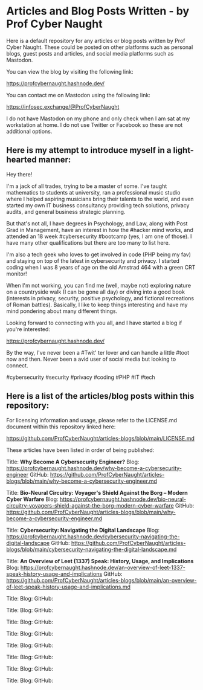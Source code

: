 # Articles and Blog Posts Written - by Prof Cyber Naught

Here is a default repository for any articles or blog posts written by Prof Cyber Naught. These could be posted on other platforms such as personal blogs, guest posts and articles, and social media platforms such as Mastodon.

You can view the blog by visiting the following link:

https://profcybernaught.hashnode.dev/

You can contact me on Mastodon using the following link:

https://infosec.exchange/@ProfCyberNaught

I do not have Mastodon on my phone and only check when I am sat at my workstation at home. I do not use Twitter or Facebook so these are not additional options.

## Here is my attempt to introduce myself in a light-hearted manner:

Hey there!

I'm a jack of all trades, trying to be a master of some. I've taught mathematics to students at university, ran a professional music studio where I helped aspiring musicians bring their talents to the world, and even started my own IT business consultancy providing tech solutions, privacy audits, and general business strategic planning.

But that's not all, I have degrees in Psychology, and Law, along with Post Grad in Management, have an interest in how the #hacker mind works, and attended an 18 week #cybersecurity #bootcamp (yes, I am one of those). I have many other qualifications but there are too many to list here.

I'm also a tech geek who loves to get involved in code (PHP being my fav) and staying on top of the latest in cybersecurity and privacy. I started coding when I was 8 years of age on the old Amstrad 464 with a green CRT monitor!

When I'm not working, you can find me (well, maybe not) exploring nature on a countryside walk (I can be gone all day) or diving into a good book (interests in privacy, security, positive psychology, and fictional recreations of Roman battles). Basically, I like to keep things interesting and have my mind pondering about many different things.

Looking forward to connecting with you all, and I have started a blog if you're interested:

https://profcybernaught.hashnode.dev/

By the way, I've never been a #Twit' ter lover and can handle a little #toot now and then. Never been a avid user of social media but looking to connect.

#cybersecurity #security #privacy #coding #PHP #IT #tech

## Here is a list of the articles/blog posts within this repository:

For licensing information and usage, please refer to the LICENSE.md document within this repository linked here:

https://github.com/ProfCyberNaught/articles-blogs/blob/main/LICENSE.md

These articles have been listed in order of being published:

Title: <b>Why Become A Cybersecurity Engineer?</b>
Blog: https://profcybernaught.hashnode.dev/why-become-a-cybersecurity-engineer
GitHub: https://github.com/ProfCyberNaught/articles-blogs/blob/main/why-become-a-cybersecurity-engineer.md

Title: <b>Bio-Neural Circuitry: Voyager's Shield Against the Borg – Modern Cyber Warfare</b>
Blog: https://profcybernaught.hashnode.dev/bio-neural-circuitry-voyagers-shield-against-the-borg-modern-cyber-warfare
GitHub: https://github.com/ProfCyberNaught/articles-blogs/blob/main/why-become-a-cybersecurity-engineer.md

Title: <b>Cybersecurity: Navigating the Digital Landscape</b>
Blog: https://profcybernaught.hashnode.dev/cybersecurity-navigating-the-digital-landscape
GitHub: https://github.com/ProfCyberNaught/articles-blogs/blob/main/cybersecurity-navigating-the-digital-landscape.md

Title: <b>An Overview of Leet (1337) Speak: History, Usage, and Implications</b>
Blog: https://profcybernaught.hashnode.dev/an-overview-of-leet-1337-speak-history-usage-and-implications
GitHub: https://github.com/ProfCyberNaught/articles-blogs/blob/main/an-overview-of-leet-speak-history-usage-and-implications.md

Title: <b></b>
Blog: 
GitHub: 

Title: <b></b>
Blog: 
GitHub: 

Title: <b></b>
Blog: 
GitHub: 

Title: <b></b>
Blog: 
GitHub: 

Title: <b></b>
Blog: 
GitHub: 

Title: <b></b>
Blog: 
GitHub: 

Title: <b></b>
Blog: 
GitHub: 

Title: <b></b>
Blog: 
GitHub: 
